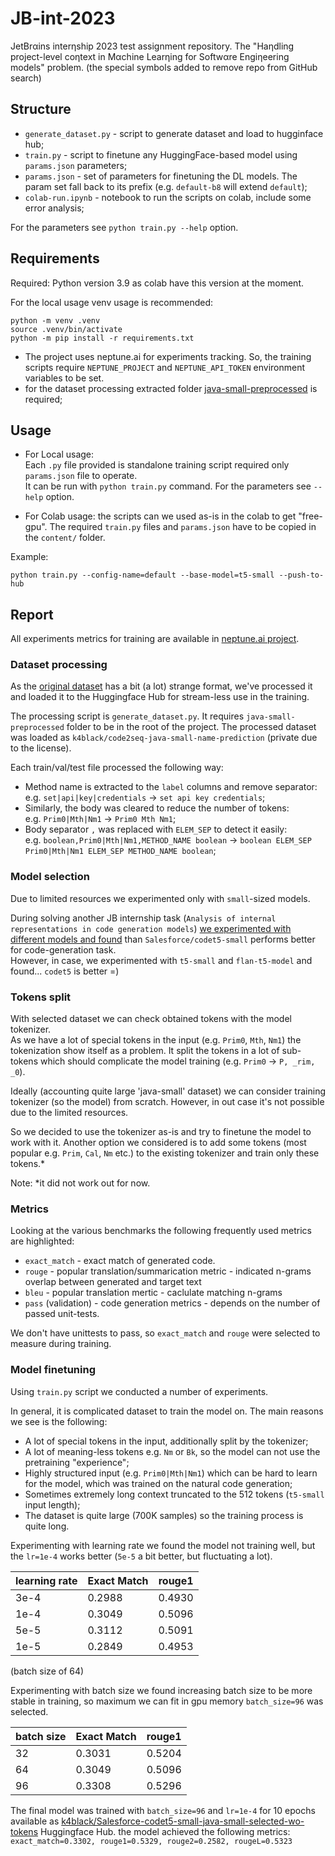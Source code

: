# JB-int-2023

JetBrαins interηship 2023 test assignment repository. The "Haηdling project-level coηtext in Mαchine Learηing for Softwαre Engiηeering models" problem. 
(the special symbols added to remove repo from GitHub search)


## Structure 

* `generate_dataset.py` - script to generate dataset and load to hugginface hub;
* `train.py` - script to finetune any HuggingFace-based model using `params.json` parameters;
* `params.json` - set of parameters for finetuning the DL models. The param set fall back to its prefix (e.g. `default-b8` will extend `default`);
* `colab-run.ipynb` - notebook to run the scripts on colab, include some error analysis;

For the parameters see `python train.py --help` option.


## Requirements

Required: Python version 3.9 as colab have this version at the moment. 

For the local usage venv usage is recommended:
```shell
python -m venv .venv
source .venv/bin/activate 
python -m pip install -r requirements.txt
```

* The project uses neptune.ai for experiments tracking. So, the training scripts require `NEPTUNE_PROJECT` and `NEPTUNE_API_TOKEN` environment variables to be set.
* for the dataset processing extracted folder [java-small-preprocessed](https://github.com/tech-srl/code2seq) is required;

## Usage 

* For Local usage:   
  Each `.py` file provided is standalone training script required only `params.json` file to operate.  
  It can be run with `python train.py` command. For the parameters see `--help` option.

* For Colab usage: the scripts can we used as-is in the colab to get "free-gpu". 
  The required `train.py` files and `params.json` have to be copied in the `content/` folder.

Example:
```shell
python train.py --config-name=default --base-model=t5-small --push-to-hub 
```

## Report

All experiments metrics for training are available in [neptune.ai project](https://new-ui.neptune.ai/k4black/jb-project-context/).

### Dataset processing 

As the [original dataset](https://github.com/tech-srl/code2seq) has a bit (a lot) strange format, 
we've processed it and loaded it to the Huggingface Hub for stream-less use in the training. 

The processing script is `generate_dataset.py`. It requires `java-small-preprocessed` folder to be in the root of the project. 
The processed dataset was loaded as `k4black/code2seq-java-small-name-prediction` (private due to the license).

Each train/val/test file processed the following way:
* Method name is extracted to the `label` columns and remove separator:  
  e.g. `set|api|key|credentials` -> `set api key credentials`;
* Similarly, the body was cleared to reduce the number of tokens:  
  e.g. `Prim0|Mth|Nm1` -> `Prim0 Mth Nm1`;
* Body separator `,` was replaced with `ELEM_SEP` to detect it easily:  
  e.g. `boolean,Prim0|Mth|Nm1,METHOD_NAME boolean` -> `boolean ELEM_SEP Prim0|Mth|Nm1 ELEM_SEP METHOD_NAME boolean`;

### Model selection 

Due to limited resources we experimented only with `small`-sized models.

During solving another JB internship task (`Analysis of internal representations in code generation models`) 
[we experimented with different models and found](https://github.com/k4black/JB-internship-2023-internal-representations) than `Salesforce/codet5-small` performs better for code-generation task.  
However, in case, we experimented with `t5-small` and `flan-t5-model` and found... `codet5` is better =)


### Tokens split

With selected dataset we can check obtained tokens with the model tokenizer.  
As we have a lot of special tokens in the input (e.g. `Prim0`, `Mth`, `Nm1`) the tokenization show itself as a problem. 
It split the tokens in a lot of sub-tokens which should complicate the model training (e.g. `Prim0` -> `P, _rim, _0`).

Ideally (accounting quite large 'java-small' dataset) we can consider training tokenizer (so the model) from scratch. 
However, in out case it's not possible due to the limited resources.

So we decided to use the tokenizer as-is and try to finetune the model to work with it. Another option we considered is 
to add some tokens (most popular e.g. `Prim`, `Cal`, `Nm` etc.) to the existing tokenizer and train only these tokens.*

Note: *it did not work out for now.

### Metrics 

Looking at the various benchmarks the following frequently used metrics are highlighted:

* `exact_match` - exact match of generated code. 
* `rouge` - popular translation/summarication metric - indicated n-grams overlap between generated and target text 
* `bleu` - popular translation mertic - caclulate matching n-grams   
* `pass` (validation) - code generation metrics - depends on the number of passed unit-tests.

We don't have unittests to pass, so `exact_match` and `rouge` were selected to measure during training. 

### Model finetuning

Using `train.py` script we conducted a number of experiments.

In general, it is complicated dataset to train the model on. The main reasons we see is the following:
* A lot of special tokens in the input, additionally split by the tokenizer;
* A lot of meaning-less tokens e.g. `Nm` or `Bk`, so the model can not use the pretraining "experience";
* Highly structured input (e.g. `Prim0|Mth|Nm1`) which can be hard to learn for the model, which was trained on the natural code generation;
* Sometimes extremely long context truncated to the 512 tokens (`t5-small` input length);
* The dataset is quite large (700K samples) so the training process is quite long.

Experimenting with learning rate we found the model not training well, but the `lr=1e-4` works better (`5e-5` a bit better, but fluctuating a lot).

| learning rate | Exact Match | rouge1  |
|---------------|-------------|---------|
| 3e-4          | 0.2988      | 0.4930  |
| 1e-4          | 0.3049      | 0.5096  |
| 5e-5          | 0.3112      | 0.5091  |
| 1e-5          | 0.2849      | 0.4953  |

(batch size of 64)

Experimenting with batch size we found increasing batch size to be more stable in training, so maximum we can fit in gpu memory `batch_size=96` was selected.

| batch size | Exact Match | rouge1 |
|------------|-------------|--------|
| 32         | 0.3031      | 0.5204 |
| 64         | 0.3049      | 0.5096 |
| 96         | 0.3308      | 0.5296 |


The final model was trained with `batch_size=96` and `lr=1e-4` for 10 epochs available as [k4black/Salesforce-codet5-small-java-small-selected-wo-tokens](https://huggingface.co/k4black/Salesforce-codet5-small-java-small-selected-wo-tokens) Huggingface Hub.
the model achieved the following metrics: `exact_match=0.3302, rouge1=0.5329, rouge2=0.2582, rougeL=0.5323`